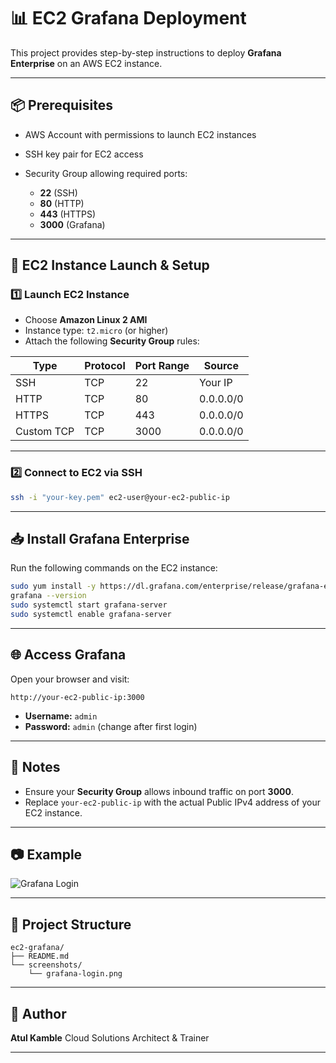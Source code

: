 # 📊 EC2 Grafana Deployment

This project provides step-by-step instructions to deploy **Grafana Enterprise** on an AWS EC2 instance.

---

## 📦 Prerequisites

* AWS Account with permissions to launch EC2 instances
* SSH key pair for EC2 access
* Security Group allowing required ports:

  * **22** (SSH)
  * **80** (HTTP)
  * **443** (HTTPS)
  * **3000** (Grafana)

---

## 🚀 EC2 Instance Launch & Setup

### 1️⃣ Launch EC2 Instance

* Choose **Amazon Linux 2 AMI**
* Instance type: `t2.micro` (or higher)
* Attach the following **Security Group** rules:

| Type       | Protocol | Port Range | Source    |
| ---------- | -------- | ---------- | --------- |
| SSH        | TCP      | 22         | Your IP   |
| HTTP       | TCP      | 80         | 0.0.0.0/0 |
| HTTPS      | TCP      | 443        | 0.0.0.0/0 |
| Custom TCP | TCP      | 3000       | 0.0.0.0/0 |

---

### 2️⃣ Connect to EC2 via SSH

```bash
ssh -i "your-key.pem" ec2-user@your-ec2-public-ip
```

---

## 📥 Install Grafana Enterprise

Run the following commands on the EC2 instance:

```bash
sudo yum install -y https://dl.grafana.com/enterprise/release/grafana-enterprise-12.0.2-1.x86_64.rpm
grafana --version
sudo systemctl start grafana-server
sudo systemctl enable grafana-server
```

---

## 🌐 Access Grafana

Open your browser and visit:

```
http://your-ec2-public-ip:3000
```

* **Username:** `admin`
* **Password:** `admin` (change after first login)

---

## 📓 Notes

* Ensure your **Security Group** allows inbound traffic on port **3000**.
* Replace `your-ec2-public-ip` with the actual Public IPv4 address of your EC2 instance.

---

## 📷 Example

![Grafana Login](screenshots/grafana-login.png)

---

## 📂 Project Structure

```
ec2-grafana/
├── README.md
└── screenshots/
    └── grafana-login.png
```

---

## 📌 Author

**Atul Kamble**
Cloud Solutions Architect & Trainer

---

